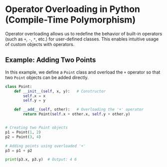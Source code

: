 # Operator Overloading in Python (Compile-Time Polymorphism)

Operator overloading allows us to redefine the behavior of built-in operators (such as `+`, `-`, `*`, etc.) for user-defined classes. This enables intuitive usage of custom objects with operators.

## Example: Adding Two Points

In this example, we define a `Point` class and overload the `+` operator so that two `Point` objects can be added directly.

```python
class Point:
    def __init__(self, x, y):   # Constructor
        self.x = x
        self.y = y

    def __add__(self, other):   # Overloading the '+' operator
        return Point(self.x + other.x, self.y + other.y)


# Creating two Point objects
p1 = Point(1, 2)
p2 = Point(3, 4)

# Adding points using overloaded '+'
p3 = p1 + p2

print(p3.x, p3.y)  # Output: 4 6
